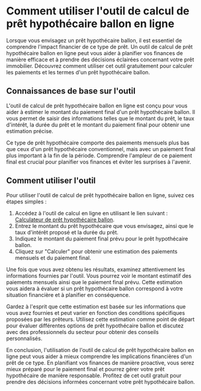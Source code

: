 Comment utiliser l'outil de calcul de prêt hypothécaire ballon en ligne
=======================================================================

Lorsque vous envisagez un prêt hypothécaire ballon, il est essentiel de comprendre l'impact financier de ce type de prêt. Un outil de calcul de prêt hypothécaire ballon en ligne peut vous aider à planifier vos finances de manière efficace et à prendre des décisions éclairées concernant votre prêt immobilier. Découvrez comment utiliser cet outil gratuitement pour calculer les paiements et les termes d'un prêt hypothécaire ballon.

Connaissances de base sur l'outil
---------------------------------

L'outil de calcul de prêt hypothécaire ballon en ligne est conçu pour vous aider à estimer le montant du paiement final d'un prêt hypothécaire ballon. Il vous permet de saisir des informations telles que le montant du prêt, le taux d'intérêt, la durée du prêt et le montant du paiement final pour obtenir une estimation précise.

Ce type de prêt hypothécaire comporte des paiements mensuels plus bas que ceux d'un prêt hypothécaire conventionnel, mais avec un paiement final plus important à la fin de la période. Comprendre l'ampleur de ce paiement final est crucial pour planifier vos finances et éviter les surprises à l'avenir.

Comment utiliser l'outil
------------------------

Pour utiliser l'outil de calcul de prêt hypothécaire ballon en ligne, suivez ces étapes simples :

1. Accédez à l'outil de calcul en ligne en utilisant le lien suivant : [Calculateur de prêt hypothécaire ballon](https://www.onlinecalculatorsfree.com/fr/financial/balloon-mortgage-calculator.html).
2. Entrez le montant du prêt hypothécaire que vous envisagez, ainsi que le taux d'intérêt proposé et la durée du prêt.
3. Indiquez le montant du paiement final prévu pour le prêt hypothécaire ballon.
4. Cliquez sur "Calculer" pour obtenir une estimation des paiements mensuels et du paiement final.

Une fois que vous avez obtenu les résultats, examinez attentivement les informations fournies par l'outil. Vous pourrez voir le montant estimatif des paiements mensuels ainsi que le paiement final prévu. Cette estimation vous aidera à évaluer si un prêt hypothécaire ballon correspond à votre situation financière et à planifier en conséquence.

Gardez à l'esprit que cette estimation est basée sur les informations que vous avez fournies et peut varier en fonction des conditions spécifiques proposées par les prêteurs. Utilisez cette estimation comme point de départ pour évaluer différentes options de prêt hypothécaire ballon et discutez avec des professionnels du secteur pour obtenir des conseils personnalisés.

En conclusion, l'utilisation de l'outil de calcul de prêt hypothécaire ballon en ligne peut vous aider à mieux comprendre les implications financières d'un prêt de ce type. En planifiant vos finances de manière proactive, vous serez mieux préparé pour le paiement final et pourrez gérer votre prêt hypothécaire de manière responsable. Profitez de cet outil gratuit pour prendre des décisions informées concernant votre prêt hypothécaire ballon.